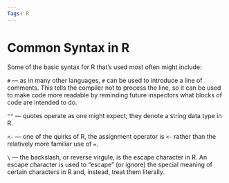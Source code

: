 ```yaml
---
Tags: R
---
```

# Common Syntax in R

Some of the basic syntax for R that’s used most often might include:

`#` — as in many other languages, `#` can be used to introduce a line of comments. This tells the compiler not to process the line, so it can be used to make code more readable by reminding future inspectors what blocks of code are intended to do.

`""` — quotes operate as one might expect; they denote a string data type in R.

`<-` — one of the quirks of R, the assignment operator is `<-` rather than the relatively more familiar use of `=`. 

`\` — the backslash, or reverse virgule, is the escape character in R. An escape character is used to “escape” (or ignore) the special meaning of certain characters in R and, instead, treat them literally.

